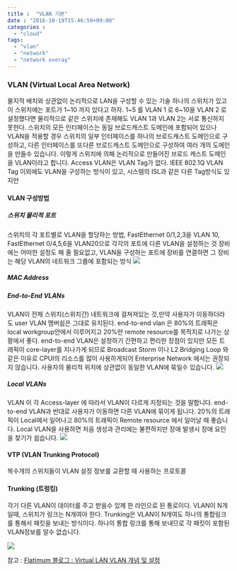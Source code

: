 ```yaml
---
title :  "VLAN 기본"
date : "2016-10-19T15:46:59+09:00"
categories :
  - "cloud"
tags:
  - "vlan"
  - "network"
  - "network overay"
---
```


### VLAN (Virtual Local Area Network)
물지적 배치와 상관없이 논리적으로 LAN을 구성할 수 있는 기술
하나의 스위치가 있고 이 스위치에는 포트가 1~10 까지 있다고 하자. 1~5 를 VLAN 1 로 6~10을 VLAN 2 로 설정했다면 물리적으로 같은 스위치에 존재해도 VLAN 1과 VLAN 2는 서로 통신하지 못한다.
스위치의 모든 인터페이스는 동일 브로드캐스트 도메인에 포함되어 있으나 VLAN을 적용할 경우 스위치의 일부 인터페이스를 하나의 브로드캐스트 도메인으로 구성하고, 다른 인터페이스를 또다른 브로드캐스트 도메인으로 구성하여 여러 개의 도메인을 만들수 있습니다. 이렇게 스위치에 의해 논리적으로 만들어진 브로드 캐스트 도메인을 VLAN이라고 합니다.
Access VLAN은 VLAN Tag가 없다. IEEE 802.1Q VLAN Tag 이외에도 VLAN을 구성하는 방식이 있고, 시스템의 ISL과 같은 다른 Tag방식도 있지만


#### VLAN 구성방법
##### 스위치 물리적 포트
스위치의 각 포트별로 VLAN을 할당하는 방법, FastEthernet 0/1,2,3을 VLAN 10, FastEthernet 0/4,5,6을 VLAN20으로 각각의 포트에 다른 VLAN을 설정하는 것
장비에는 어떠한 설정도 해 줄 필요없고, VLAN을 구성하는 포트에 장비를 연결하면 그 장비는 해당 VLAN의 네트워크 그룹에 포함되는 방식
![](http://cfile27.uf.tistory.com/image/24542E3751C98071066E68)

##### MAC Address


##### End-to-End VLANs
VLAN이 전체 스위치(스위치간) 네트워크에 걸쳐져있는 것,만약 사용자가 이동하더라도 user VLAN 멤버쉽은 그대로 유지된다. end-to-end vlan 은 80%의 트래픽은 local workgroup안에서 이루어지고 20%만 remote resource를 목적지로 나가는 상황에서 좋다.
end-to-end VLAN은 설정하기 간편하고 편리한 장점이 있지만 모든 트래픽이 core-layer를 지나가게 되므로 Broadcast Storm 이나 L2 Bridging Loop 와 같은 이유로 CPUI의 리소스를 많이 사용하게되어 Enterprise Network 에서는 권장되지 않습니다.
사용자의 물리적 위치에 상관없이 동일한 VLAN에 묶일수 있습니다.
![](http://cfile7.uf.tistory.com/image/27773D3A51C9808E032AE0)

##### Local VLANs
VLAN 이 각 Access-layer 에 따라서 VLAN이 다르게 지정되는 것을 말합니다.
end-to-end VLAN과 반대로 사용자가 이동하면 다른 VLAN에 묶이게 됩니다.
20%의 트래픽이 Local에서 일어나고 80%의 트래픽이 Remote resource 에서 일어날 때 좋습니다. Local VLAN을 사용하면 처음 생성과 관리에는 불편하지만 장애 발생시 장애 요인을 찾기가 쉽습니다.
![](http://cfile30.uf.tistory.com/image/2245983351C9809B3258A8)

#### VTP (VLAN Trunking Protocol)
복수개의 스위치들이 VLAN 설정 정보를 교환할 때 사용하는 프로토콜

#### Trunking (트렁킹)
각기 다른 VLAN이 데이터를 주고 받을수 있께 한 라인으로 된 통로이다. VLAN이 N개 일때, 스위치가 링크는 N개여야 한다. Trunking은 VLAN이 N개여도 하나의 통합링크를 통해서 패킷을 보내는 방식이다. 하나의 통합 링크를 통해 보내므로 각 패킷이 포함된 VLAN정보를 알수 없습니다.

![](http://cfile5.uf.tistory.com/image/036C1E3D51CA50C314DBC6)




참고 : [Flatimum 블로그 : Virtual LAN VLAN 개념 및 설정](http://onecellboy.tistory.com/278)
